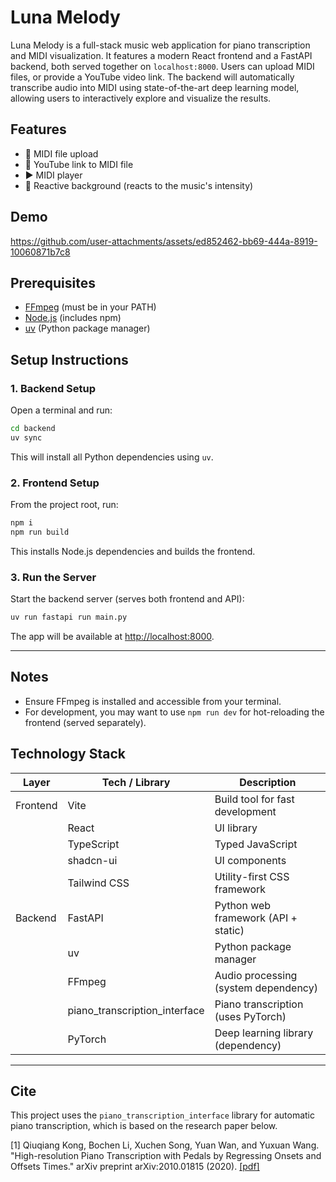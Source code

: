 # Luna Melody

Luna Melody is a full-stack music web application for piano transcription and MIDI visualization. It features a modern React frontend and a FastAPI backend, both served together on `localhost:8000`. Users can upload MIDI files, or provide a YouTube video link. The backend will automatically transcribe audio into MIDI using state-of-the-art deep learning model, allowing users to interactively explore and visualize the results.

## Features

- 📁 MIDI file upload
- 🎥 YouTube link to MIDI file
- ▶️ MIDI player
- 🌟 Reactive background (reacts to the music's intensity)

## Demo

https://github.com/user-attachments/assets/ed852462-bb69-444a-8919-10060871b7c8

## Prerequisites

- [FFmpeg](https://ffmpeg.org/download.html) (must be in your PATH)
- [Node.js](https://nodejs.org/) (includes npm)
- [uv](https://github.com/astral-sh/uv) (Python package manager)

## Setup Instructions

### 1. Backend Setup

Open a terminal and run:

```sh
cd backend
uv sync
```

This will install all Python dependencies using `uv`.

### 2. Frontend Setup

From the project root, run:

```sh
npm i
npm run build
```

This installs Node.js dependencies and builds the frontend.

### 3. Run the Server

Start the backend server (serves both frontend and API):

```sh
uv run fastapi run main.py
```

The app will be available at [http://localhost:8000](http://localhost:8000).

---

## Notes

- Ensure FFmpeg is installed and accessible from your terminal.
- For development, you may want to use `npm run dev` for hot-reloading the frontend (served separately).

## Technology Stack

| Layer      | Tech / Library                | Description                          |
|------------|------------------------------|--------------------------------------|
| Frontend   | Vite                         | Build tool for fast development      |
|            | React                        | UI library                           |
|            | TypeScript                   | Typed JavaScript                     |
|            | shadcn-ui                    | UI components                        |
|            | Tailwind CSS                 | Utility-first CSS framework          |
| Backend    | FastAPI                      | Python web framework (API + static)  |
|            | uv                           | Python package manager               |
|            | FFmpeg                       | Audio processing (system dependency) |
|            | piano_transcription_interface | Piano transcription (uses PyTorch)   |
|            | PyTorch                      | Deep learning library (dependency)   |

---

## Cite

This project uses the `piano_transcription_interface` library for automatic piano transcription, which is based on the research paper below.

[1] Qiuqiang Kong, Bochen Li, Xuchen Song, Yuan Wan, and Yuxuan Wang. "High-resolution Piano Transcription with Pedals by Regressing Onsets and Offsets Times." arXiv preprint arXiv:2010.01815 (2020). [[pdf]](https://arxiv.org/pdf/2010.01815.pdf)
